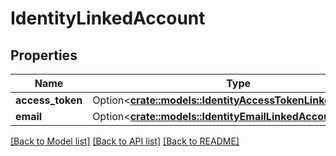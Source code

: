 # IdentityLinkedAccount

## Properties

Name | Type | Description | Notes
------------ | ------------- | ------------- | -------------
**access_token** | Option<[**crate::models::IdentityAccessTokenLinkedAccount**](IdentityAccessTokenLinkedAccount.md)> |  | [optional]
**email** | Option<[**crate::models::IdentityEmailLinkedAccount**](IdentityEmailLinkedAccount.md)> |  | [optional]

[[Back to Model list]](../README.md#documentation-for-models) [[Back to API list]](../README.md#documentation-for-api-endpoints) [[Back to README]](../README.md)


